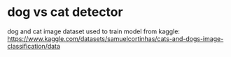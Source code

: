 # dog vs cat detector
dog and cat image dataset used to train model from kaggle: https://www.kaggle.com/datasets/samuelcortinhas/cats-and-dogs-image-classification/data
